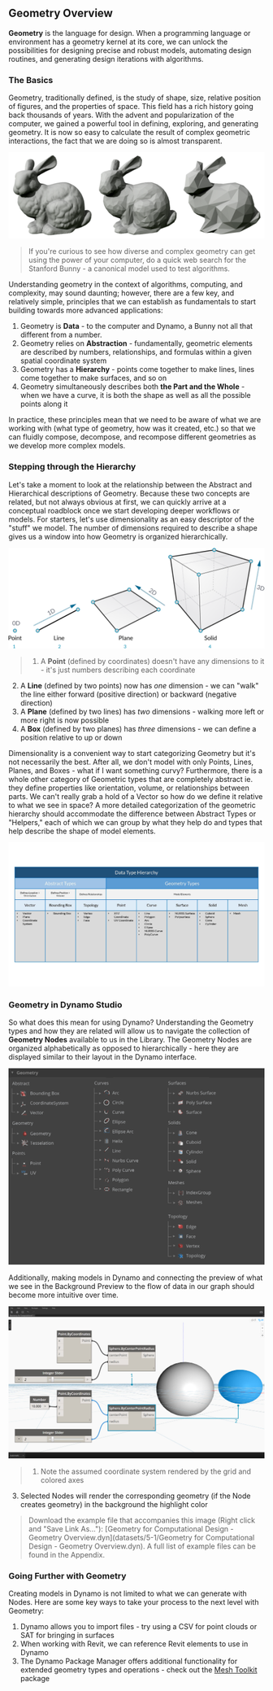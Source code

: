 ## Geometry Overview
**Geometry** is the language for design. When a programming language or environment has a geometry kernel at its core, we can unlock the possibilities for designing precise and robust models, automating design routines, and generating design iterations with algorithms.

### The Basics
Geometry, traditionally defined, is the study of shape, size, relative position of figures, and the properties of space. This field has a rich history going back thousands of years. With the advent and popularization of the computer, we gained a powerful tool in defining, exploring, and generating geometry. It is now so easy to calculate the result of complex geometric interactions, the fact that we are doing so is almost transparent.

![Stanford Bunny](images/5-1/StanfordBunny.png)
> If you're curious to see how diverse and complex geometry can get using the power of your computer, do a quick web search for the Stanford Bunny - a canonical model used to test algorithms.

Understanding geometry in the context of algorithms, computing, and complexity, may sound daunting; however, there are a few key, and relatively simple, principles that we can establish as fundamentals to start building towards more advanced applications:

1. Geometry is **Data** - to the computer and Dynamo, a Bunny not all that different from a number.
2. Geometry relies on **Abstraction** - fundamentally, geometric elements are described by numbers, relationships, and formulas within a given spatial coordinate system
3. Geometry has a **Hierarchy** - points come together to make lines, lines come together to make surfaces, and so on
4.  Geometry simultaneously describes both **the Part and the Whole** - when we have a curve, it is both the shape as well as all the possible points along it

In practice, these principles mean that we need to be aware of what we are working with (what type of geometry, how was it created, etc.) so that we can fluidly compose, decompose, and recompose different geometries as we develop more complex models.

### Stepping through the Hierarchy
Let's take a moment to look at the relationship between the Abstract and Hierarchical descriptions of Geometry. Because these two concepts are related, but not always obvious at first, we can quickly arrive at a conceptual roadblock once we start developing deeper workflows or models. For starters, let's use dimensionality as an easy descriptor of the "stuff" we model. The number of dimensions required to describe a shape gives us a window into how Geometry is organized hierarchically.

![Computational Geometry](images/5-1/GeometryDimensionality.png)
> 1. A **Point** (defined by coordinates) doesn't have any dimensions to it - it's just numbers describing each coordinate
2. A **Line** (defined by two points) now has *one* dimension - we can "walk" the line either forward (positive direction) or backward (negative direction)
3. A **Plane** (defined by two lines) has *two* dimensions - walking more left or more right is now possible
4. A **Box** (defined by two planes) has *three* dimensions - we can define a position relative to up or down

Dimensionality is a convenient way to start categorizing Geometry but it's not necessarily the best. After all, we don't model with only Points, Lines, Planes, and Boxes - what if I want something curvy? Furthermore, there is a whole other category of Geometric types that are completely abstract ie. they define properties like orientation, volume, or relationships between parts. We can't really grab a hold of a Vector so how do we define it relative to what we see in space? A more detailed categorization of the geometric hierarchy should accommodate the difference between Abstract Types or "Helpers," each of which we can group by what they help do and types that help describe the shape of model elements.

![Geometry Hierarchy](images/5-1/GeometryHierarchy.jpg)

### Geometry in Dynamo Studio

So what does this mean for using Dynamo? Understanding the Geometry types and how they are related will allow us to navigate the collection of **Geometry Nodes** available to us in the Library. The Geometry Nodes are organized alphabetically as opposed to hierarchically - here they are displayed similar to their layout in the Dynamo interface.

![Geometry in Dynamo](images/5-1/GeometryOrganization2.png)

Additionally, making models in Dynamo and connecting the preview of what we see in the Background Preview to the flow of data in our graph should become more intuitive over time.


![Geometry in Dynamo](images/5-1/GeometryInDynamo.png)
> 1. Note the assumed coordinate system rendered by the grid and colored axes
3. Selected Nodes will render the corresponding geometry (if the Node creates geometry) in the background the highlight color

>Download the example file that accompanies this image (Right click and "Save Link As..."): [Geometry for Computational Design - Geometry Overview.dyn](datasets/5-1/Geometry for Computational Design - Geometry Overview.dyn). A full list of example files can be found in the Appendix.

### Going Further with Geometry
Creating models in Dynamo is not limited to what we can generate with Nodes. Here are some key ways to take your process to the next level with Geometry:

1. Dynamo allows you to import files - try using a CSV for point clouds or SAT for bringing in surfaces
2. When working with Revit, we can reference Revit elements to use in Dynamo
3. The Dynamo Package Manager offers additional functionality for extended geometry types and operations - check out the [Mesh Toolkit](https://github.com/DynamoDS/Dynamo/wiki/Dynamo-Mesh-Toolkit) package

